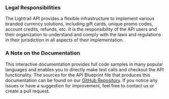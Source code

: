 ### Legal Responsibilities
The Lightrail API provides a flexible infrastructure to implement various branded currency solutions, including gift cards, unique promo codes, account credits, refunds, etc. It is the responsibility of the API users and their organization to understand and comply with the laws and regulations in their jurisdiction in all aspects of their implementation.

### A Note on the Documentation
This interactive documentation provides full code samples in many popular languages and enables you to directly make test calls and checkout the API functionality. The sources for the API Blueprint file that produces this documentation can be found on our [GitHub Repository](https://github.com/Giftbit/Lightrail-API-Docs/tree/master/apiary-sources). If you notice any issues or have a suggestion for improvement, feel free to contact us or create a pull request.
